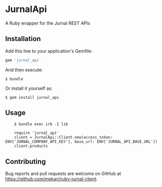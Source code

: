# JurnalApi

A Ruby wrapper for the Jurnal REST APIs

## Installation

Add this line to your application's Gemfile:

```ruby
gem 'jurnal_api'
```

And then execute:

    $ bundle

Or install it yourself as:

    $ gem install jurnal_api

## Usage
```
    $ bundle exec irb -I lib

    require 'jurnal_api'
    client = JurnalApi::Client.new(access_token: ENV['JURNAL_COMPANY_API_KEY'], base_url: ENV['JURNAL_API_BASE_URL'])
    client.products
```

## Contributing

Bug reports and pull requests are welcome on GitHub at https://github.com/mekari/ruby-jurnal-client.
